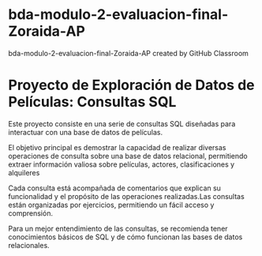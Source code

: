 # bda-modulo-2-evaluacion-final-Zoraida-AP
bda-modulo-2-evaluacion-final-Zoraida-AP created by GitHub Classroom

# Proyecto de Exploración de Datos de Películas: Consultas SQL 

Este proyecto consiste en una serie de consultas SQL diseñadas para interactuar con una base de datos de películas.

El objetivo principal es demostrar la capacidad de realizar diversas operaciones de consulta sobre una base de datos relacional, permitiendo extraer información valiosa sobre películas, actores, clasificaciones y alquileres

Cada consulta está acompañada de comentarios que explican su funcionalidad y el propósito de las operaciones realizadas.Las consultas están organizadas por ejercicios, permitiendo un fácil acceso y comprensión. 

Para un mejor entendimiento de las consultas, se recomienda tener conocimientos básicos de SQL y de cómo funcionan las bases de datos relacionales.
